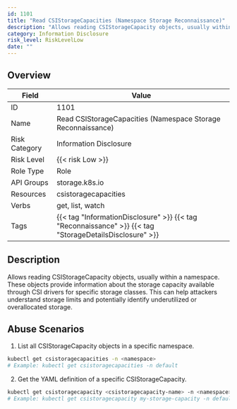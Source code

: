 ```yaml
---
id: 1101
title: "Read CSIStorageCapacities (Namespace Storage Reconnaissance)"
description: "Allows reading CSIStorageCapacity objects, usually within a namespace. These objects provide information about the storage capacity available through CSI drivers for specific storage classes. This can help attackers understand storage limits and potentially identify underutilized or overallocated storage."
category: Information Disclosure
risk_level: RiskLevelLow
date: ""
---
```


## Overview

| Field         | Value                                                                                                   |
| ------------- | ------------------------------------------------------------------------------------------------------- |
| ID            | 1101                                                                                                    |
| Name          | Read CSIStorageCapacities (Namespace Storage Reconnaissance)                                            |
| Risk Category | Information Disclosure                                                                                  |
| Risk Level    | {{< risk Low >}}                                                                                        |
| Role Type     | Role                                                                                                    |
| API Groups    | storage.k8s.io                                                                                          |
| Resources     | csistoragecapacities                                                                                    |
| Verbs         | get, list, watch                                                                                        |
| Tags          | {{< tag "InformationDisclosure" >}} {{< tag "Reconnaissance" >}} {{< tag "StorageDetailsDisclosure" >}} |

## Description

Allows reading CSIStorageCapacity objects, usually within a namespace. These objects provide information about the storage capacity available through CSI drivers for specific storage classes. This can help attackers understand storage limits and potentially identify underutilized or overallocated storage.

## Abuse Scenarios

1. List all CSIStorageCapacity objects in a specific namespace.

```bash {copy=true}
kubectl get csistoragecapacities -n <namespace>
# Example: kubectl get csistoragecapacities -n default

```

2. Get the YAML definition of a specific CSIStorageCapacity.

```bash {copy=true}
kubectl get csistoragecapacity <csistoragecapacity-name> -n <namespace> -o yaml
# Example: kubectl get csistoragecapacity my-storage-capacity -n default -o yaml

```
